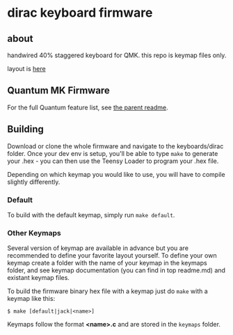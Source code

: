 dirac keyboard firmware
======================

## about
handwired 40% staggered keyboard for QMK.
this repo is keymap files only.

layout is [here](http://www.keyboard-layout-editor.com/#/gists/fdd76a2dbcc32aee31c7aa5aded2b8cb)

## Quantum MK Firmware

For the full Quantum feature list, see [the parent readme](/).

## Building

Download or clone the whole firmware and navigate to the keyboards/dirac folder. Once your dev env is setup, you'll be able to type `make` to generate your .hex - you can then use the Teensy Loader to program your .hex file. 

Depending on which keymap you would like to use, you will have to compile slightly differently.

### Default

To build with the default keymap, simply run `make default`.

### Other Keymaps

Several version of keymap are available in advance but you are recommended to define your favorite layout yourself. To define your own keymap create a folder with the name of your keymap in the keymaps folder, and see keymap documentation (you can find in top readme.md) and existant keymap files.

To build the firmware binary hex file with a keymap just do `make` with a keymap like this:

```
$ make [default|jack|<name>]
```

Keymaps follow the format **__\<name\>.c__** and are stored in the `keymaps` folder.
